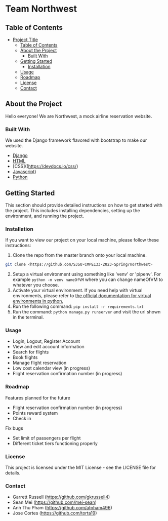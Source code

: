 # Team Northwest

## Table of Contents

- [Project Title](#project-title)
  - [Table of Contents](#table-of-contents)
  - [About the Project](#about-the-project)
    - [Built With](#built-with)
  - [Getting Started](#getting-started)
    - [Installation](#installation)
  - [Usage](#usage)
  - [Roadmap](#roadmap)
  - [License](#license)
  - [Contact](#Contact)

## About the Project

Hello everyone! We are Northwest, a mock airline reservation website.  

### Built With

We used the Django framework flavored with bootstrap to make our website. 

- [Django](https://www.djangoproject.com/)
- [HTML](https://devdocs.io/html/)
- [CSS]((https://devdocs.io/css/)
- [Javascript](https://developer.mozilla.org/en-US/docs/Web/JavaScript))
- [Python](https://www.python.org/)

## Getting Started

This section should provide detailed instructions on how to get started with the project. This includes installing dependencies, setting up the environment, and running the project.


### Installation

If you want to view our project on your local machine, please follow these instructions:  
  1. Clone the repo from the master branch onto your local machine. 

   ```sh
   git clone <https://github.com/SJSU-CMPE133-2023-Spring/northwest>
   ```  
  2. Setup a virtual environment using something like 'venv' or 'pipenv'. For example ```python -m venv nameOfVM``` where you can change nameOfVM to whatever you choose.    
  4. Activate your virtual environment. If you need help with virtual environments, please refer to [the official documentation for virtual environments in python.](https://docs.python.org/3/tutorial/venv.html)
  3. Run the following command: ```pip install -r requirements.txt```  
  4. Run the command: ```python manage.py runserver``` and visit the url shown in the terminal.

### Usage

* Login, Logout, Register Account
* View and edit account information
* Search for flights
* Book flights
* Manage flight reservation
* Low cost calendar view (in progress)
* Flight reservation confirmation number (in progress)

### Roadmap

Features planned for the future
* Flight reservation confirmation number (in progress)
* Points reward system
* Check in 

Fix bugs
* Set limit of passengers per flight
* Different ticket tiers functioning properly

### License

This project is licensed under the MIT License - see the LICENSE file for details.

### Contact

* Garrett Russell (https://github.com/gkrussell4)
* Sean Mei (https://github.com/mei-sean)
* Anh Thu Pham (https://github.com/atpham496)
* Jose Cortes (https://github.com/torta19)
